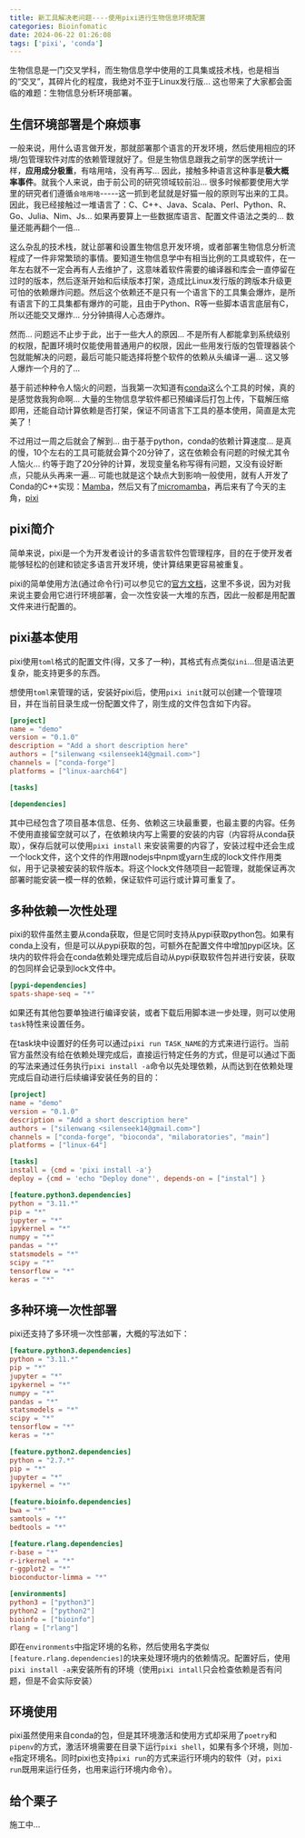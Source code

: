 ```yaml
---
title: 新工具解决老问题----使用pixi进行生物信息环境配置
categories: Bioinfomatic
date: 2024-06-22 01:26:08
tags: ['pixi', 'conda']
---
```


生物信息是一门交叉学科，而生物信息学中使用的工具集或技术栈，也是相当的“交叉”，其碎片化的程度，我绝对不亚于Linux发行版... 这也带来了大家都会面临的难题：生物信息分析环境部署。

<!-- 摘要部分 -->
<!-- more -->

## 生信环境部署是个麻烦事

一般来说，用什么语言做开发，那就部署那个语言的开发环境，然后使用相应的环境/包管理软件对库的依赖管理就好了。但是生物信息跟我之前学的医学统计一样，**应用成分极重**，有啥用啥，没有再写... 因此，接触多种语言这种事是**极大概率事件**。就我个人来说，由于前公司的研究领域较前沿... 很多时候都要使用大学里的研究者们遵循`会啥用啥`-----这一抓到老鼠就是好猫一般的原则写出来的工具。因此，我已经接触过一堆语言了：C、C++、Java、Scala、Perl、Python、R、Go、Julia、Nim、Js... 如果再要算上一些数据库语言、配置文件语法之类的... 数量还能再翻个一倍...

这么杂乱的技术栈，就让部署和设置生物信息开发环境，或者部署生物信息分析流程成了一件非常繁琐的事情。要知道生物信息学中有相当比例的工具或软件，在一年左右就不一定会再有人去维护了，这意味着软件需要的编译器和库会一直停留在过时的版本，然后逐渐开始和后续版本打架，造成比Linux发行版的跨版本升级更可怕的依赖爆炸问题。然后这个依赖还不是只有一个语言下的工具集会爆炸，是所有语言下的工具集都有爆炸的可能，且由于Python、R等一些脚本语言底层有C，所以还能交叉爆炸... 分分钟搞得人心态爆炸。

然而... 问题远不止步于此，出于一些大人的原因... 不是所有人都能拿到系统级别的权限，配置环境时仅能使用普通用户的权限，因此一些用发行版的包管理器装个包就能解决的问题，最后可能只能选择将整个软件的依赖从头编译一遍... 这又够人爆炸一个月的了...

基于前述种种令人恼火的问题，当我第一次知道有[conda](https://anaconda.org/)这么个工具的时候，真的是感觉救我狗命啊... 大量的生物信息学软件都已预编译后打包上传，下载解压缩即用，还能自动计算依赖是否打架，保证不同语言下工具的基本使用，简直是太完美了！

不过用过一周之后就会了解到... 由于基于python，conda的依赖计算速度... 是真的慢，10个左右的工具可能就会算个20分钟了，这在依赖会有问题的时候尤其令人恼火... 约等于跑了20分钟的计算，发现变量名称写得有问题，又没有设好断点，只能从头再来一遍... 可能也就是这个缺点大到影响一般使用，就有人开发了Conda的C++实现：[Mamba](https://mamba.readthedocs.io/en/latest/user_guide/mamba.html)，然后又有了[micromamba](https://mamba.readthedocs.io/en/latest/user_guide/micromamba.html)，再后来有了今天的主角，[pixi](https://pixi.sh/latest/)

## pixi简介

简单来说，pixi是一个为开发者设计的多语言软件包管理程序，目的在于使开发者能够轻松的创建和锁定多语言开发环境，使计算结果更容易被重复。

pixi的简单使用方法(通过命令行)可以参见它的[官方文档](https://pixi.sh/latest/)，这里不多说，因为对我来说主要会用它进行环境部署，会一次性安装一大堆的东西，因此一般都是用配置文件来进行配置的。

## pixi基本使用

pixi使用`toml`格式的配置文件(得，又多了一种)，其格式有点类似`ini`...但是语法更复杂，能支持更多的东西。

想使用`toml`来管理的话，安装好pixi后，使用`pixi init`就可以创建一个管理项目，并在当前目录生成一份配置文件了，刚生成的文件包含如下内容。

```toml
[project]
name = "demo"
version = "0.1.0"
description = "Add a short description here"
authors = ["silenwang <silenseek14@gmail.com>"]
channels = ["conda-forge"]
platforms = ["linux-aarch64"]

[tasks]

[dependencies]
```

其中已经包含了项目基本信息、任务、依赖这三块最重要，也最主要的内容。任务不使用直接留空就可以了，在依赖块内写上需要的安装的内容（内容将从conda获取），保存后就可以使用`pixi install` 来安装需要的内容了，安装过程中还会生成一个lock文件，这个文件的作用跟nodejs中npm或yarn生成的lock文件作用类似，用于记录被安装的软件版本。将这个lock文件随项目一起管理，就能保证再次部署时能安装一模一样的依赖，保证软件可运行或计算可重复了。

## 多种依赖一次性处理

pixi的软件虽然主要从conda获取，但是它同时支持从pypi获取python包。如果有conda上没有，但是可以从pypi获取的包，可额外在配置文件中增加pypi区块。区块内的软件将会在conda依赖处理完成后自动从pypi获取软件包并进行安装，获取的包同样会记录到lock文件中。

```toml
[pypi-dependencies]
spats-shape-seq = "*"
```

如果还有其他包要单独进行编译安装，或者下载后用脚本进一步处理，则可以使用`task`特性来设置任务。

在task块中设置好的任务可以通过`pixi run TASK_NAME`的方式来进行运行。当前官方虽然没有给在依赖处理完成后，直接运行特定任务的方式，但是可以通过下面的写法来通过任务执行`pixi install -a`命令以先处理依赖，从而达到在依赖处理完成后自动进行后续编译安装任务的目的：

```toml
[project]
name = "demo"
version = "0.1.0"
description = "Add a short description here"
authors = ["silenwang <silenseek14@gmail.com>"]
channels = ["conda-forge", "bioconda", "milaboratories", "main"]
platforms = ["linux-64"]

[tasks]
install = {cmd = 'pixi install -a'}
deploy = {cmd = 'echo "Deploy done"', depends-on = ["instal"] }

[feature.python3.dependencies]
python = "3.11.*"
pip = "*"
jupyter = "*"
ipykernel = "*"
numpy = "*"
pandas = "*"
statsmodels = "*"
scipy = "*"
tensorflow = "*"
keras = "*"
```

## 多种环境一次性部署

pixi还支持了多环境一次性部署，大概的写法如下：

```toml
[feature.python3.dependencies]
python = "3.11.*"
pip = "*"
jupyter = "*"
ipykernel = "*"
numpy = "*"
pandas = "*"
statsmodels = "*"
scipy = "*"
tensorflow = "*"
keras = "*"

[feature.python2.dependencies]
python = "2.7.*"
pip = "*"
jupyter = "*"
ipykernel = "*"

[feature.bioinfo.dependencies]
bwa = "*"
samtools = "*"
bedtools = "*"

[feature.rlang.dependencies]
r-base = "*"
r-irkernel = "*"
r-ggplot2 = "*"
bioconductor-limma = "*"

[environments]
python3 = ["python3"]
python2 = ["python2"]
bioinfo = ["bioinfo"]
rlang = ["rlang"]
```

即在`environments`中指定环境的名称，然后使用名字类似`[feature.rlang.dependencies]`的块来处理环境内的依赖情况。配置好后，使用`pixi install -a`来安装所有的环境（使用`pixi intall`只会检查依赖是否有问题，但是不会实际安装）

## 环境使用

pixi虽然使用来自conda的包，但是其环境激活和使用方式却采用了`poetry`和`pipenv`的方式，激活环境需要在目录下运行`pixi shell`，如果有多个环境，则加`-e`指定环境名。同时pixi也支持`pixi run`的方式来运行环境内的软件（对，`pixi run`既用来运行任务，也用来运行环境内命令）。

## 给个栗子

施工中...